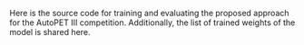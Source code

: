 Here is the source code for training and evaluating the proposed approach for the AutoPET III competition. Additionally, the list of trained weights of the model is shared here.
